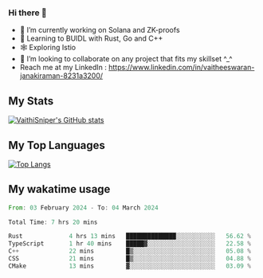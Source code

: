 ### Hi there 👋

- 🔭 I’m currently working on Solana and ZK-proofs
- 📖 Learning to BUIDL with Rust, Go and C++
- 🕸️ Exploring Istio
- 👯 I’m looking to collaborate on any project that fits my skillset ^_^
- Reach me at my LinkedIn : https://www.linkedin.com/in/vaitheeswaran-janakiraman-8231a3200/

## My Stats
[![VaithiSniper's GitHub stats](https://github-readme-stats.vercel.app/api?username=VaithiSniper&hide=stars&theme=radical)](https://github.com/anuraghazra/github-readme-stats)

## My Top Languages

[![Top Langs](https://github-readme-stats.vercel.app/api/top-langs/?username=VaithiSniper&layout=compact)](https://github.com/anuraghazra/github-readme-stats)

## My wakatime usage

<!--START_SECTION:waka-->

```rust
From: 03 February 2024 - To: 04 March 2024

Total Time: 7 hrs 20 mins

Rust             4 hrs 13 mins   ██████████████░░░░░░░░░░░   56.62 %
TypeScript       1 hr 40 mins    █████▓░░░░░░░░░░░░░░░░░░░   22.58 %
C++              22 mins         █▒░░░░░░░░░░░░░░░░░░░░░░░   05.08 %
CSS              21 mins         █▒░░░░░░░░░░░░░░░░░░░░░░░   04.88 %
CMake            13 mins         ▓░░░░░░░░░░░░░░░░░░░░░░░░   03.09 %
```

<!--END_SECTION:waka-->
